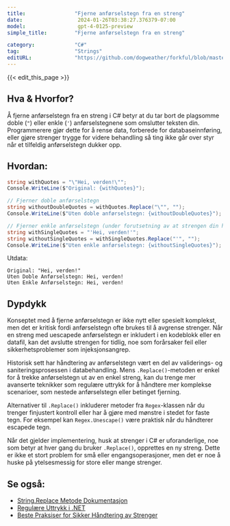 ```yaml
---
title:                "Fjerne anførselstegn fra en streng"
date:                  2024-01-26T03:38:27.376379-07:00
model:                 gpt-4-0125-preview
simple_title:         "Fjerne anførselstegn fra en streng"

category:             "C#"
tag:                  "Strings"
editURL:              "https://github.com/dogweather/forkful/blob/master/content/no/c-sharp/removing-quotes-from-a-string.md"
---
```


{{< edit_this_page >}}

## Hva & Hvorfor?
Å fjerne anførselstegn fra en streng i C# betyr at du tar bort de plagsomme doble (`"`) eller enkle (`'`) anførselstegnene som omslutter teksten din. Programmerere gjør dette for å rense data, forberede for databaseinnføring, eller gjøre strenger trygge for videre behandling så ting ikke går over styr når et tilfeldig anførselstegn dukker opp.

## Hvordan:
```csharp
string withQuotes = "\"Hei, verden!\"";
Console.WriteLine($"Original: {withQuotes}");

// Fjerner doble anførselstegn
string withoutDoubleQuotes = withQuotes.Replace("\"", "");
Console.WriteLine($"Uten doble anførselstegn: {withoutDoubleQuotes}");

// Fjerner enkle anførselstegn (under forutsetning av at strengen din hadde dem fra starten)
string withSingleQuotes = "'Hei, verden!'";
string withoutSingleQuotes = withSingleQuotes.Replace("'", "");
Console.WriteLine($"Uten enkle anførselstegn: {withoutSingleQuotes}");
```

Utdata:
```
Original: "Hei, verden!"
Uten Doble Anførselstegn: Hei, verden!
Uten Enkle Anførselstegn: Hei, verden!
```

## Dypdykk
Konseptet med å fjerne anførselstegn er ikke nytt eller spesielt komplekst, men det er kritisk fordi anførselstegn ofte brukes til å avgrense strenger. Når en streng med uescapede anførselstegn er inkludert i en kodeblokk eller en datafil, kan det avslutte strengen for tidlig, noe som forårsaker feil eller sikkerhetsproblemer som injeksjonsangrep.

Historisk sett har håndtering av anførselstegn vært en del av validerings- og saniteringsprosessen i databehandling. Mens `.Replace()`-metoden er enkel for å trekke anførselstegn ut av en enkel streng, kan du trenge mer avanserte teknikker som regulære uttrykk for å håndtere mer komplekse scenarioer, som nestede anførselstegn eller betinget fjerning.

Alternativer til `.Replace()` inkluderer metoder fra `Regex`-klassen når du trenger finjustert kontroll eller har å gjøre med mønstre i stedet for faste tegn. For eksempel kan `Regex.Unescape()` være praktisk når du håndterer escapede tegn.

Når det gjelder implementering, husk at strenger i C# er uforanderlige, noe som betyr at hver gang du bruker `.Replace()`, opprettes en ny streng. Dette er ikke et stort problem for små eller engangsoperasjoner, men det er noe å huske på ytelsesmessig for store eller mange strenger.

## Se også:
- [String.Replace Metode Dokumentasjon](https://docs.microsoft.com/en-us/dotnet/api/system.string.replace?view=netframework-4.8)
- [Regulære Uttrykk i .NET](https://docs.microsoft.com/en-us/dotnet/standard/base-types/regular-expressions)
- [Beste Praksiser for Sikker Håndtering av Strenger](https://www.owasp.org/index.php/Data_Validation)
